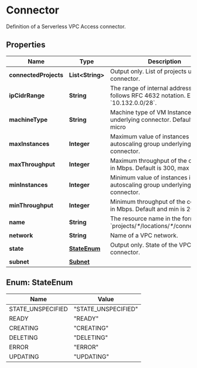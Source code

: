 

# Connector

Definition of a Serverless VPC Access connector.

## Properties

| Name | Type | Description | Notes |
|------------ | ------------- | ------------- | -------------|
|**connectedProjects** | **List&lt;String&gt;** | Output only. List of projects using the connector. |  [optional] [readonly] |
|**ipCidrRange** | **String** | The range of internal addresses that follows RFC 4632 notation. Example: &#x60;10.132.0.0/28&#x60;. |  [optional] |
|**machineType** | **String** | Machine type of VM Instance underlying connector. Default is e2-micro |  [optional] |
|**maxInstances** | **Integer** | Maximum value of instances in autoscaling group underlying the connector. |  [optional] |
|**maxThroughput** | **Integer** | Maximum throughput of the connector in Mbps. Default is 300, max is 1000. |  [optional] |
|**minInstances** | **Integer** | Minimum value of instances in autoscaling group underlying the connector. |  [optional] |
|**minThroughput** | **Integer** | Minimum throughput of the connector in Mbps. Default and min is 200. |  [optional] |
|**name** | **String** | The resource name in the format &#x60;projects/_*_/locations/_*_/connectors/_*&#x60;. |  [optional] |
|**network** | **String** | Name of a VPC network. |  [optional] |
|**state** | [**StateEnum**](#StateEnum) | Output only. State of the VPC access connector. |  [optional] [readonly] |
|**subnet** | [**Subnet**](Subnet.md) |  |  [optional] |



## Enum: StateEnum

| Name | Value |
|---- | -----|
| STATE_UNSPECIFIED | &quot;STATE_UNSPECIFIED&quot; |
| READY | &quot;READY&quot; |
| CREATING | &quot;CREATING&quot; |
| DELETING | &quot;DELETING&quot; |
| ERROR | &quot;ERROR&quot; |
| UPDATING | &quot;UPDATING&quot; |



